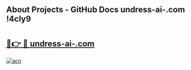 ## About Projects - GitHub Docs undress-ai-.com !4cly9

# <h2><a href="https://andorid.site?title=undress-ai-.com&ref=13PRO">🔗👉 🔴 undress-ai-.com</a></h2>

[![acn](https://github.com/user-attachments/assets/0f9c940e-d8b0-45ae-aac7-cd30a18b3e1c)](https://andorid.site?title=undress-ai-.com&ref=13PRO)


